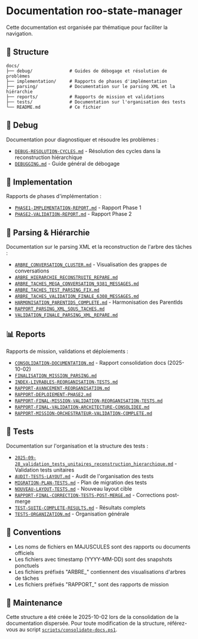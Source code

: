 # Documentation roo-state-manager

Cette documentation est organisée par thématique pour faciliter la navigation.

## 📁 Structure

```
docs/
├── debug/              # Guides de débogage et résolution de problèmes
├── implementation/     # Rapports de phases d'implémentation
├── parsing/            # Documentation sur le parsing XML et la hiérarchie
├── reports/            # Rapports de mission et validations
├── tests/              # Documentation sur l'organisation des tests
└── README.md           # Ce fichier
```

## 🐛 Debug

Documentation pour diagnostiquer et résoudre les problèmes :

- [`DEBUG-RESOLUTION-CYCLES.md`](debug/DEBUG-RESOLUTION-CYCLES.md) - Résolution des cycles dans la reconstruction hiérarchique
- [`DEBUGGING.md`](debug/DEBUGGING.md) - Guide général de débogage

## 🚀 Implementation

Rapports de phases d'implémentation :

- [`PHASE1-IMPLEMENTATION-REPORT.md`](implementation/PHASE1-IMPLEMENTATION-REPORT.md) - Rapport Phase 1
- [`PHASE2-VALIDATION-REPORT.md`](implementation/PHASE2-VALIDATION-REPORT.md) - Rapport Phase 2

## 🌲 Parsing & Hiérarchie

Documentation sur le parsing XML et la reconstruction de l'arbre des tâches :

- [`ARBRE_CONVERSATION_CLUSTER.md`](parsing/ARBRE_CONVERSATION_CLUSTER.md) - Visualisation des grappes de conversations
- [`ARBRE_HIERARCHIE_RECONSTRUITE_REPARE.md`](parsing/ARBRE_HIERARCHIE_RECONSTRUITE_REPARE.md)
- [`ARBRE_TACHES_MEGA_CONVERSATION_9381_MESSAGES.md`](parsing/ARBRE_TACHES_MEGA_CONVERSATION_9381_MESSAGES.md)
- [`ARBRE_TACHES_TEST_PARSING_FIX.md`](parsing/ARBRE_TACHES_TEST_PARSING_FIX.md)
- [`ARBRE_TACHES_VALIDATION_FINALE_6308_MESSAGES.md`](parsing/ARBRE_TACHES_VALIDATION_FINALE_6308_MESSAGES.md)
- [`HARMONISATION_PARENTIDS_COMPLETE.md`](parsing/HARMONISATION_PARENTIDS_COMPLETE.md) - Harmonisation des ParentIds
- [`RAPPORT_PARSING_XML_SOUS_TACHES.md`](parsing/RAPPORT_PARSING_XML_SOUS_TACHES.md)
- [`VALIDATION_FINALE_PARSING_XML_REPARE.md`](parsing/VALIDATION_FINALE_PARSING_XML_REPARE.md)

## 📊 Reports

Rapports de mission, validations et déploiements :

- [`CONSOLIDATION-DOCUMENTATION.md`](reports/CONSOLIDATION-DOCUMENTATION.md) - Rapport consolidation docs (2025-10-02)
- [`FINALISATION_MISSION_PARSING.md`](reports/FINALISATION_MISSION_PARSING.md)
- [`INDEX-LIVRABLES-REORGANISATION-TESTS.md`](reports/INDEX-LIVRABLES-REORGANISATION-TESTS.md)
- [`RAPPORT-AVANCEMENT-REORGANISATION.md`](reports/RAPPORT-AVANCEMENT-REORGANISATION.md)
- [`RAPPORT-DEPLOIEMENT-PHASE2.md`](reports/RAPPORT-DEPLOIEMENT-PHASE2.md)
- [`RAPPORT-FINAL-MISSION-VALIDATION-REORGANISATION-TESTS.md`](reports/RAPPORT-FINAL-MISSION-VALIDATION-REORGANISATION-TESTS.md)
- [`RAPPORT-FINAL-VALIDATION-ARCHITECTURE-CONSOLIDEE.md`](reports/RAPPORT-FINAL-VALIDATION-ARCHITECTURE-CONSOLIDEE.md)
- [`RAPPORT-MISSION-ORCHESTRATEUR-VALIDATION-COMPLETE.md`](reports/RAPPORT-MISSION-ORCHESTRATEUR-VALIDATION-COMPLETE.md)

## 🧪 Tests

Documentation sur l'organisation et la structure des tests :

- [`2025-09-28_validation_tests_unitaires_reconstruction_hierarchique.md`](tests/2025-09-28_validation_tests_unitaires_reconstruction_hierarchique.md) - Validation tests unitaires
- [`AUDIT-TESTS-LAYOUT.md`](tests/AUDIT-TESTS-LAYOUT.md) - Audit de l'organisation des tests
- [`MIGRATION-PLAN-TESTS.md`](tests/MIGRATION-PLAN-TESTS.md) - Plan de migration des tests
- [`NOUVEAU-LAYOUT-TESTS.md`](tests/NOUVEAU-LAYOUT-TESTS.md) - Nouveau layout cible
- [`RAPPORT-FINAL-CORRECTION-TESTS-POST-MERGE.md`](tests/RAPPORT-FINAL-CORRECTION-TESTS-POST-MERGE.md) - Corrections post-merge
- [`TEST-SUITE-COMPLETE-RESULTS.md`](tests/TEST-SUITE-COMPLETE-RESULTS.md) - Résultats complets
- [`TESTS-ORGANIZATION.md`](tests/TESTS-ORGANIZATION.md) - Organisation générale

## 📝 Conventions

- Les noms de fichiers en MAJUSCULES sont des rapports ou documents officiels
- Les fichiers avec timestamp (YYYY-MM-DD) sont des snapshots ponctuels
- Les fichiers préfixés "ARBRE_" contiennent des visualisations d'arbres de tâches
- Les fichiers préfixés "RAPPORT_" sont des rapports de mission

## 🔄 Maintenance

Cette structure a été créée le 2025-10-02 lors de la consolidation de la documentation dispersée.
Pour toute modification de la structure, référez-vous au script [`scripts/consolidate-docs.ps1`](../scripts/consolidate-docs.ps1).